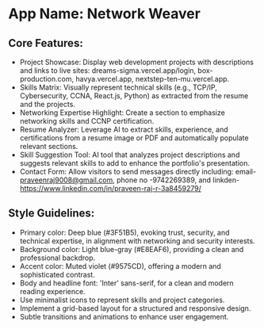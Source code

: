 # **App Name**: Network Weaver

## Core Features:

- Project Showcase: Display web development projects with descriptions and links to live sites: dreams-sigma.vercel.app/login, box-production.com, havya.vercel.app, nextstep-ten-mu.vercel.app.
- Skills Matrix: Visually represent technical skills (e.g., TCP/IP, Cybersecurity, CCNA, React.js, Python) as extracted from the resume and the projects.
- Networking Expertise Highlight: Create a section to emphasize networking skills and CCNP certification.
- Resume Analyzer: Leverage AI to extract skills, experience, and certifications from a resume image or PDF and automatically populate relevant sections.
- Skill Suggestion Tool: AI tool that analyzes project descriptions and suggests relevant skills to add to enhance the portfolio's presentation.
- Contact Form: Allow visitors to send messages directly including: email- praveenraj9008@gmail.com, phone no -9742269389, and linkden-https://www.linkedin.com/in/praveen-raj-r-3a8459279/

## Style Guidelines:

- Primary color: Deep blue (#3F51B5), evoking trust, security, and technical expertise, in alignment with networking and security interests.
- Background color: Light blue-gray (#E8EAF6), providing a clean and professional backdrop.
- Accent color: Muted violet (#9575CD), offering a modern and sophisticated contrast.
- Body and headline font: 'Inter' sans-serif, for a clean and modern reading experience.
- Use minimalist icons to represent skills and project categories.
- Implement a grid-based layout for a structured and responsive design.
- Subtle transitions and animations to enhance user engagement.